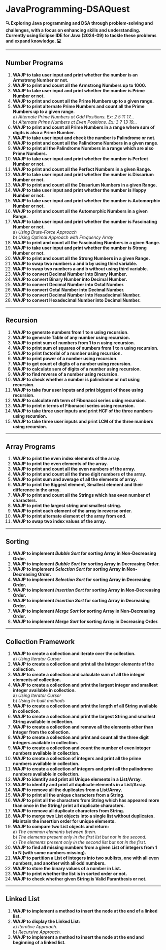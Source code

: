 # JavaProgramming-DSAQuest

**🔍 Exploring Java programming and DSA through problem-solving and challenges, with a focus on enhancing skills and understanding. Currently using Eclipse IDE for Java (2024-09) to tackle these problems and expand knowledge. 💻**

---

## Number Programs

1. **WAJP to take user input and print whether the number is an Armstrong Number or not.**
2. **WAJP to print and count all the Armstrong Numbers up to 1000.**
3. **WAJP to take user input and print whether the number is Prime Number or not.**
4. **WAJP to print and count all the Prime Numbers up to a given range.**
5. **WAJP to print alternate Prime Numbers and count all the Prime Numbers up to a given range.**  
   a) _Alternate Prime Numbers at Odd Positions. Ex: 2 5 11 17..._  
   b) _Alternate Prime Numbers at Even Positions. Ex: 3 7 13 19..._
6. **WAJP to print and count all Prime Numbers in a range where sum of digits is also a Prime Number.**
7. **WAJP to take user input and check the number is Palindrome or not.**
8. **WAJP to print and count all the Palindrome Numbers in a given range.**
9. **WAJP to print all the Palindrome Numbers in a range which are also Prime Numbers.**
10. **WAJP to take user input and print whether the number is Perfect Number or not.**
11. **WAJP to print and count all the Perfect Numbers in a given Range.**
12. **WAJP to take user input and print whether the number is Dissarium Number or not.**
13. **WAJP to print and count all the Dissarium Numbers in a given Range.**
14. **WAJP to take user input and print whether the number is Happy Number or not.**
15. **WAJP to take user input and print whether the number is Automorphic Number or not.**
16. **WAJP to print and count all the Automorphic Numbers in a given Range.**
17. **WAJP to take user input and print whether the number is Fascinating Number or not.**  
    a) _Using Brute-Force Approach_  
    b) _Using Optimal Approach with Frequency Array_
18. **WAJP to print and count all the Fascinating Numbers in a given Range.**
19. **WAJP to take user input and print whether the number is Strong Number or not.**
20. **WAJP to print and count all the Strong Numbers in a given Range.**
21. **WAJP to swap two numbers a and b by using third variable.**
22. **WAJP to swap two numbers a and b without using third variable.**
23. **WAJP to convert Decimal Number into Binary Number.**
24. **WAJP to convert Binary Number into Decimal Number.**
25. **WAJP to convert Decimal Number into Octal Number.**
26. **WAJP to convert Octal Number into Decimal Number.**
27. **WAJP to convert Decimal Number into Hexadecimal Number.**
28. **WAJP to convert Hexadecimal Number into Decimal Number.**

---

## Recursion

1. **WAJP to generate numbers from 1 to n using recursion.**
2. **WAJP to generate Table of any number using recursion.**
3. **WAJP to print sum of numbers from 1 to n using recursion.**
4. **WAJP to print sum of squares of numbers from 1 to n using recursion.**
5. **WAJP to print factorial of a number using recursion.**
6. **WAJP to print power of a number using recursion.**
7. **WAJP to get count of digits of a number using recursion.**
8. **WAJP to calculate sum of digits of a number using recursion.**
9. **WAJP to find reverse of a number using recursion.**
10. **WAJP to check whether a number is palindrome or not using recursion.**
11. **WAJP to take four user inputs and print biggest of those using recursion.**
12. **WAJP to calculate nth term of Fibonacci series using recursion.**
13. **WAJP to print n terms of Fibonacci series using recursion.**
14. **WAJP to take three user inputs and print HCF of the three numbers using recursion.**
15. **WAJP to take three user inputs and print LCM of the three numbers using recursion.**

---

## Array Programs

1. **WAJP to print the even index elements of the array.**
2. **WAJP to print the even elements of the array.**
3. **WAJP to print and count all the even numbers of the array.**
4. **WAJP to print and count all the three digit numbers of the array.**
5. **WAJP to print sum and average of all the elements of array.**
6. **WAJP to print the Biggest element, Smallest element and their difference in the array.**
7. **WAJP to print and count all the Strings which has even number of characters.**
8. **WAJP to print the largest string and smallest string.**
9. **WAJP to print each element of the array in reverse order.**
10. **WAJP to print alternate element of the array from end.**
11. **WAJP to swap two index values of the array.**

---

## Sorting

1. **WAJP to implement *Bubble Sort* for sorting Array in Non-Decreasing Order.**
2. **WAJP to implement *Bubble Sort* for sorting Array in Decreasing Order.**
3. **WAJP to implement *Selection Sort* for sorting Array in Non-Decreasing Order.**
4. **WAJP to implement *Selection Sort* for sorting Array in Decreasing Order.**
5. **WAJP to implement *Insertion Sort* for sorting Array in Non-Decreasing Order.**
6. **WAJP to implement *Insertion Sort* for sorting Array in Decreasing Order.**
7. **WAJP to implement *Merge Sort* for sorting Array in Non-Decreasing Order.**
8. **WAJP to implement *Merge Sort* for sorting Array in Decreasing Order.**

---

## Collection Framework

1. **WAJP to create a collection and iterate over the collection.**  
    a) _Using Iterator Cursor_  
2. **WAJP to create a collection and print all the Integer elements of the collection.**  
3. **WAJP to create a collection and calculate sum of all the integer elements of collection.**  
4. **WAJP to create a collection and print the largest integer and smallest integer available in collection.**  
    a) _Using Iterator Cursor_    
    b) _Using In-built methods_    
5. **WAJP to create a collection and print the length of all String available in collection.**  
6. **WAJP to create a collection and print the largest String and smallest String available in collection.**  
7. **WAJP to create a collection and remove all the elements other than Integer from the collection.**  
8. **WAJP to create a collection and print and count all the three digit integers available in collection.**  
9. **WAJP to create a collection and count the number of even integer numbers available in collection.**  
10. **WAJP to create a collection of integers and print all the prime numbers available in collection.**  
11. **WAJP to create a collection of integers and print all the palindrome numbers available in collection.**  
12. **WAJP to identify and print all Unique elements in a List/Array.**  
13. **WAJP to identify and print all duplicate elements in a List/Array.**  
14. **WAJP to remove all the duplicates from a List/Array.**  
15. **WAJP to print all the unique characters from a String.**  
16. **WAJP to print all the characters from String which has appeared more than once in the String/ print all duplicate characters.**  
17. **WAJP to remove all duplicate characters from String.**  
18. **WAJP to merge two List objects into a single list without duplicates. Maintain the insertion order for unique elements.**  
19. **WAJP to compare two List objects and return:**  
    a) _The common elements between them._  
    b) _The elements present only in the first list but not in the second._  
    c) _The elements present only in the second list but not in the first._  
20. **WAJP to find all missing numbers from a given List of integers from 1 to N (with some numbers missing).**  
21. **WAJP to partition a List of integers into two sublists, one with all even numbers, and another with all odd numbers.**  
22. **WAJP to store the binary values of a number in List.**  
23. **WAJP to print whether the list is in sorted order or not.**  
24. **WAJP to check whether given String is Valid Paranthesis or not.**

---

## Linked List

1. **WAJP to implement a method to insert the node at the end of a linked list.**  
2. **WAJP to display the Linked List:**  
    a) _Iterative Approach._  
    b) _Recursive Approach._  
3. **WAJP to implement a method to insert the node at the end and beginning of a linked list.**  